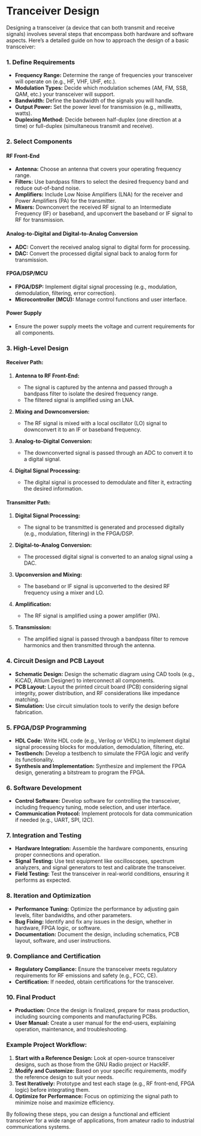 # Tranceiver Design

Designing a transceiver (a device that can both transmit and receive signals) involves several steps that encompass both hardware and software aspects. Here’s a detailed guide on how to approach the design of a basic transceiver:

### 1. Define Requirements
- **Frequency Range:** Determine the range of frequencies your transceiver will operate on (e.g., HF, VHF, UHF, etc.).
- **Modulation Types:** Decide which modulation schemes (AM, FM, SSB, QAM, etc.) your transceiver will support.
- **Bandwidth:** Define the bandwidth of the signals you will handle.
- **Output Power:** Set the power level for transmission (e.g., milliwatts, watts).
- **Duplexing Method:** Decide between half-duplex (one direction at a time) or full-duplex (simultaneous transmit and receive).

### 2. Select Components
#### **RF Front-End**
- **Antenna:** Choose an antenna that covers your operating frequency range.
- **Filters:** Use bandpass filters to select the desired frequency band and reduce out-of-band noise.
- **Amplifiers:** Include Low Noise Amplifiers (LNA) for the receiver and Power Amplifiers (PA) for the transmitter.
- **Mixers:** Downconvert the received RF signal to an Intermediate Frequency (IF) or baseband, and upconvert the baseband or IF signal to RF for transmission.

#### **Analog-to-Digital and Digital-to-Analog Conversion**
- **ADC:** Convert the received analog signal to digital form for processing.
- **DAC:** Convert the processed digital signal back to analog form for transmission.

#### **FPGA/DSP/MCU**
- **FPGA/DSP:** Implement digital signal processing (e.g., modulation, demodulation, filtering, error correction).
- **Microcontroller (MCU):** Manage control functions and user interface.

#### **Power Supply**
- Ensure the power supply meets the voltage and current requirements for all components.

### 3. High-Level Design
#### **Receiver Path:**
1. **Antenna to RF Front-End:**
   - The signal is captured by the antenna and passed through a bandpass filter to isolate the desired frequency range.
   - The filtered signal is amplified using an LNA.
   
2. **Mixing and Downconversion:**
   - The RF signal is mixed with a local oscillator (LO) signal to downconvert it to an IF or baseband frequency.

3. **Analog-to-Digital Conversion:**
   - The downconverted signal is passed through an ADC to convert it to a digital signal.

4. **Digital Signal Processing:**
   - The digital signal is processed to demodulate and filter it, extracting the desired information.

#### **Transmitter Path:**
1. **Digital Signal Processing:**
   - The signal to be transmitted is generated and processed digitally (e.g., modulation, filtering) in the FPGA/DSP.

2. **Digital-to-Analog Conversion:**
   - The processed digital signal is converted to an analog signal using a DAC.

3. **Upconversion and Mixing:**
   - The baseband or IF signal is upconverted to the desired RF frequency using a mixer and LO.

4. **Amplification:**
   - The RF signal is amplified using a power amplifier (PA).

5. **Transmission:**
   - The amplified signal is passed through a bandpass filter to remove harmonics and then transmitted through the antenna.

### 4. Circuit Design and PCB Layout
- **Schematic Design:** Design the schematic diagram using CAD tools (e.g., KiCAD, Altium Designer) to interconnect all components.
- **PCB Layout:** Layout the printed circuit board (PCB) considering signal integrity, power distribution, and RF considerations like impedance matching.
- **Simulation:** Use circuit simulation tools to verify the design before fabrication.

### 5. FPGA/DSP Programming
- **HDL Code:** Write HDL code (e.g., Verilog or VHDL) to implement digital signal processing blocks for modulation, demodulation, filtering, etc.
- **Testbench:** Develop a testbench to simulate the FPGA logic and verify its functionality.
- **Synthesis and Implementation:** Synthesize and implement the FPGA design, generating a bitstream to program the FPGA.

### 6. Software Development
- **Control Software:** Develop software for controlling the transceiver, including frequency tuning, mode selection, and user interface.
- **Communication Protocol:** Implement protocols for data communication if needed (e.g., UART, SPI, I2C).

### 7. Integration and Testing
- **Hardware Integration:** Assemble the hardware components, ensuring proper connections and operation.
- **Signal Testing:** Use test equipment like oscilloscopes, spectrum analyzers, and signal generators to test and calibrate the transceiver.
- **Field Testing:** Test the transceiver in real-world conditions, ensuring it performs as expected.

### 8. Iteration and Optimization
- **Performance Tuning:** Optimize the performance by adjusting gain levels, filter bandwidths, and other parameters.
- **Bug Fixing:** Identify and fix any issues in the design, whether in hardware, FPGA logic, or software.
- **Documentation:** Document the design, including schematics, PCB layout, software, and user instructions.

### 9. Compliance and Certification
- **Regulatory Compliance:** Ensure the transceiver meets regulatory requirements for RF emissions and safety (e.g., FCC, CE).
- **Certification:** If needed, obtain certifications for the transceiver.

### 10. Final Product
- **Production:** Once the design is finalized, prepare for mass production, including sourcing components and manufacturing PCBs.
- **User Manual:** Create a user manual for the end-users, explaining operation, maintenance, and troubleshooting.

### Example Project Workflow:
1. **Start with a Reference Design:** Look at open-source transceiver designs, such as those from the GNU Radio project or HackRF.
2. **Modify and Customize:** Based on your specific requirements, modify the reference design to suit your needs.
3. **Test Iteratively:** Prototype and test each stage (e.g., RF front-end, FPGA logic) before integrating them.
4. **Optimize for Performance:** Focus on optimizing the signal path to minimize noise and maximize efficiency.

By following these steps, you can design a functional and efficient transceiver for a wide range of applications, from amateur radio to industrial communications systems.
